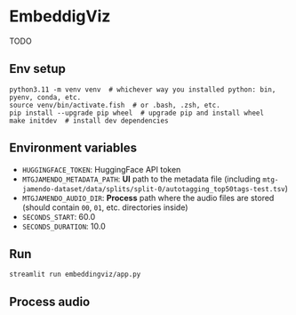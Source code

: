 # EmbeddigViz

TODO

## Env setup
```shell
python3.11 -m venv venv  # whichever way you installed python: bin, pyenv, conda, etc.
source venv/bin/activate.fish  # or .bash, .zsh, etc.
pip install --upgrade pip wheel  # upgrade pip and install wheel
make initdev  # install dev dependencies
```

## Environment variables
* `HUGGINGFACE_TOKEN`: HuggingFace API token
* `MTGJAMENDO_METADATA_PATH`: **UI** path to the metadata file (including `mtg-jamendo-dataset/data/splits/split-0/autotagging_top50tags-test.tsv`)
* `MTGJAMENDO_AUDIO_DIR`: **Process** path where the audio files are stored (should contain `00`, `01`, etc. directories inside)
* `SECONDS_START`: 60.0
* `SECONDS_DURATION`: 10.0

## Run
```shell
streamlit run embeddingviz/app.py
```

## Process audio
```

```
